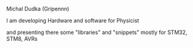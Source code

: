 Michal Dudka (Gripennn)

I am developing Hardware and software for Physicist

and presenting there some "libraries" and "snippets" mostly for STM32, STM8, AVRs


